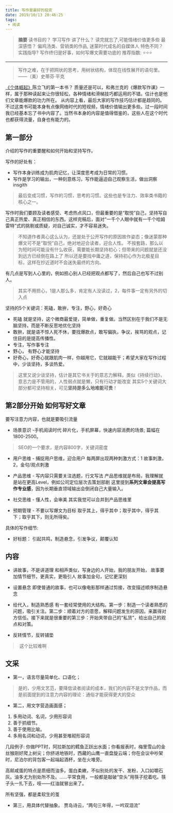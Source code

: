 ```yaml
---
title: 写作是最好的投资
date: 2019/10/13 20:46:25
tags:
 - 阅读
---
```


> **摘要**
> 读书目的？ 学习写作 
> 讲了什么？ 读完就忘了,可能情绪价值更多些
> 最深感悟？ 偏鸡汤类、营销类的作品, 迷蒙时代成名的自媒体人
> 特色不同？  
> 实践指导?  写作终归是好事，如何写爆文需要功底的 
> 推荐指数:  ⭐️⭐️⭐ ️ 

---

> 写作之难，在于把网状的思考，用树状结构，体现在线性展开的语句里。——（美）史蒂芬·平克

[《个体崛起》](../growth/个体崛起.md)陈立飞的第一本书？
质量还是可以，和弗兰克的《爆款写作课》一样，属于那种读起来让你很轻松，各种情绪和滑梯技巧都运用的不错。估计也是他们文章能爆款的功力所在。 从内容上看，最后大家的写作技巧估计都是趋同的。
不过这类书可能本身有点像网络时代的短视频，情绪价值输出更多些。过一段时间我已经基本忘了书中内容了。当然书本身的内容是值得借鉴的，这些人在这个时代也都获得流量，自身也有能力的。

## 第一部分
介绍的写作的重要醒和如何开始和坚持写作。

写作的好处有：
* 写作本身训练成为肌肉记忆，让深度思考成为日常的习惯。
* 写作是学习的输出，一种刻意练习，写作能逼迫自己观察生活，做出洞察insgith

>最后变成习惯，写作的习惯，思考的习惯。这些也是专注力、效率类书籍的核心之一。

写作时我们要顾及读者感受、考虑热点风口，但最重要的是“取悦”自己，坚持写自己真正热爱、真正相信的东西。这样完稿后，面对“一千个人眼中就有一千个哈姆雷特”式的挑剔或质疑，对自己诚实，才不容易迷失。
>不知道作者真心这么认为，还是处于公开写作的原因故作姿态；像迷蒙那种爆文可不是“取悦”自己，绝对地迎合读者，迎合人性。
>不按套路，那么以为短时间可能没有什么收获，需要能长期坚持初心；但带来的问题就是还没到远方已经倒在路上了
>所以还是要找中庸之道，保持初心作为北极星目标，这样在抄近道时不会迷失最终的方向。

有几点是写到人心里的，例如担心别人已经把观点都写了，然后自己也写不过别人。
>其实不用担心，1是人那么多，肯定有人没读过，2，每件事一定有另外的切入点

坚持的5个关键词：死磕，敢拚，专注，野心，好奇心
* 死磕 就是坚持，这个微商最爱提，简单做，重复做。当然区别在于我们不是无脑坚持，而是不断反思地优化坚持
* 敢拚，就是语不惊人死不休，要找爆款点，敢写偏执，争议，挨骂的观点，记住目的是提高传播性。
* 专注，写作事专注
* 野心， 有野心才能坚持
* 好奇心，好奇心就跟肌肉一样，你越用它，它就越能干；希望大家在写作过程中，少谈坚持，多谈热爱。
>这里又说少谈坚持，估计是其它书关于的意志力解释。类似《持续行动》，意志力是不管用的，人性弱点就是懒，只有行动才能改变
>其实5个关键词大部分都可坚持相关，可见**坚持是多么地难能可贵**！

## 第2部分开始 如何写好文章
要写注意力内容，也就是要吸引流量

* 场景意识 -手机阅读时代
碎片化，手机屏幕，快速内容消费的场景; 篇幅在1800-2500。
>SEO的一个要求，是内容800字，关键词密度

* 用户思维 - 捕捉用户思维，迎合用户
每两屏出现两种刺激方式：1 故事刺激，2，金句/观点刺激

* 产品思维 - 写内容只需要关注选题，行文写法
产品思维就是布局，我理解就是站在更高Level，例如公司定位层次去策划部剧
这里提到**系列文章会提高写作专业感**，因为长期垂直领域输出会倒闭自己大量输入。

* 社交思维 - 懂人性，会审美 其实我觉可以合并到产品思维里
* 预期管理 - 不要以写爆文为目标
取乎其上，得乎其中；取乎其中，得乎其下；取乎其下，则无所得矣。


具体的写作细节:
* 好标题： 引起共鸣，制造悬念，引发争议，颠覆认知

## 内容
* 讲故事，不是讲道理
和相声类似，写身边的人开始，我的朋友开始，
故事要加情节细节，更真实，更吸引人
故事加金句，记忆更深刻

* 设置悬念
即使普通的故事，也可以像电影那样通过剪接，改变描述顺序制造悬念

* 给代入，制造熟悉感
有一套经常使用的大结构。第一步：制造一个读者熟悉的问题，吸引关注。第二步：顺着对方的意愿，解释问题发生的原因，来赢得对方信任。接下来就是很重要的第三步：开始夹带自己的“私货”，给出自己的观点和对策。

* 反转情节，反转铺垫
> 这个比较难啊

## 文采
* 第一，语言尽量简单化、口语化；
> 是的，少用文艺范，要降低读者阅读的成本，我们的内容不是文学作品，而是前面提到的注意力内容的理论：通俗才能获得更大的受众

* 第二，用文字营造画面感；
1) 多用动词、名词，少用形容词
2) 善于抓细节。
3) 善于使用比喻。
4) 多用名词和动词，少用甚至堆砌形容词

几段例子:
你做PPT时，阿拉斯加的鳕鱼正跃出水面；你看报表时，梅里雪山的金丝猴刚好爬上树尖；你挤进地铁时，西藏的山鹰一直盘旋云端；你在会议中吵架时，尼泊尔的背包客一起端起酒杯，坐在火堆旁。

高邮咸蛋的特点是质细而油多。蛋白柔嫩，不似别处的发干、发粉，入口如嚼石灰。油多尤为别处所不及。……平常食用，一般都是敲破“空头”用筷子挖着吃。筷子头一扎下去，吱——红油就冒出来了。

所有坚强，都是柔软生的茧

* 第三，用具体代替抽象。
贾岛诗云，“两句三年得，一吟双泪流”
